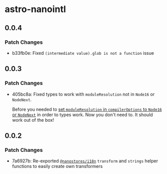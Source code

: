 # astro-nanointl

## 0.0.4

### Patch Changes

- b33fb0e: Fixed `(intermediate value).glob is not a function` issue

## 0.0.3

### Patch Changes

- 405bc8a: Fixed types to work with `moduleResolution` not in `Node16` or `NodeNext`.

  Before you needed to [set `moduleResolution` in `compilerOptions` to `Node16` or `NodeNext`](https://stackoverflow.com/a/70020984) in order to types work. Now you don't need to. It should work out of the box!

## 0.0.2

### Patch Changes

- 7a6927b: Re-exported [`@nanostores/i18n`](https://github.com/nanostores/i18n) `transform` and `strings` helper functions to easily create own transformers
